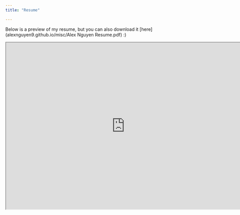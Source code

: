 ```yaml
---
title: "Resume"

---
```


Below is a preview of my resume, but you can also download it [here](alexnguyen9.github.io/misc/Alex Nguyen Resume.pdf) :)

<iframe src="https://drive.google.com/file/d/1tqBbRoGXFvMSORe9KM6OjWs_gr5nwzH-/preview" width="740" height="520" align="middle"></iframe>

